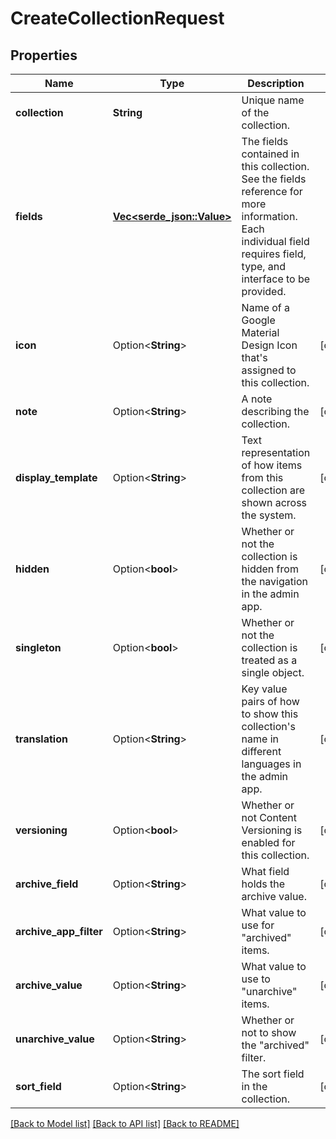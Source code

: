 # CreateCollectionRequest

## Properties

Name | Type | Description | Notes
------------ | ------------- | ------------- | -------------
**collection** | **String** | Unique name of the collection. | 
**fields** | [**Vec<serde_json::Value>**](serde_json::Value.md) | The fields contained in this collection. See the fields reference for more information. Each individual field requires field, type, and interface to be provided. | 
**icon** | Option<**String**> | Name of a Google Material Design Icon that's assigned to this collection. | [optional]
**note** | Option<**String**> | A note describing the collection. | [optional]
**display_template** | Option<**String**> | Text representation of how items from this collection are shown across the system. | [optional]
**hidden** | Option<**bool**> | Whether or not the collection is hidden from the navigation in the admin app. | [optional]
**singleton** | Option<**bool**> | Whether or not the collection is treated as a single object. | [optional]
**translation** | Option<**String**> | Key value pairs of how to show this collection's name in different languages in the admin app. | [optional]
**versioning** | Option<**bool**> | Whether or not Content Versioning is enabled for this collection. | [optional]
**archive_field** | Option<**String**> | What field holds the archive value. | [optional]
**archive_app_filter** | Option<**String**> | What value to use for \"archived\" items. | [optional]
**archive_value** | Option<**String**> | What value to use to \"unarchive\" items. | [optional]
**unarchive_value** | Option<**String**> | Whether or not to show the \"archived\" filter. | [optional]
**sort_field** | Option<**String**> | The sort field in the collection. | [optional]

[[Back to Model list]](../README.md#documentation-for-models) [[Back to API list]](../README.md#documentation-for-api-endpoints) [[Back to README]](../README.md)


